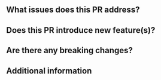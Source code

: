 <!-- Summary of changes brought by this PR -->

## What issues does this PR address?

<!-- If there is matching issue tickets, add their numbers there, e.g. #1234 -->

## Does this PR introduce new feature(s)?

<!-- If yes, describe the feature(s) introduced -->

## Are there any breaking changes?

<!-- If yes, describe the breaking changes in detail -->

## Additional information

<!-- Add any additional information here -->
